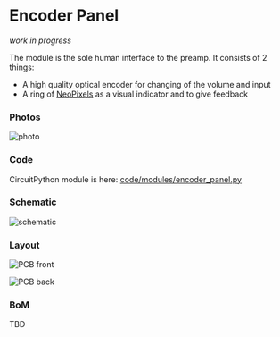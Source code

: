 # Encoder Panel

*work in progress*

The module is the sole human interface to the preamp. It consists of 2 things:

- A high quality optical encoder for changing of the volume and input
- A ring of [NeoPixels](https://learn.adafruit.com/adafruit-neopixel-uberguide/the-magic-of-neopixels) as a visual indicator and to give feedback

### Photos

![photo](../../../master/images/encoder_panel_1.jpeg?raw=true)

### Code

CircuitPython module is here: [code/modules/encoder_panel.py](https://github.com/FutureSharks/preamp-two/blob/master/code/modules/encoder_panel.py)

### Schematic

![schematic](../master/images/encoder_panel_schematic.png?raw=true)

### Layout

![PCB front](../master/images/encoder_panel_pcb_front.png?raw=true)

![PCB back](../master/images/encoder_panel_pcb_back.png?raw=true)

### BoM

TBD
